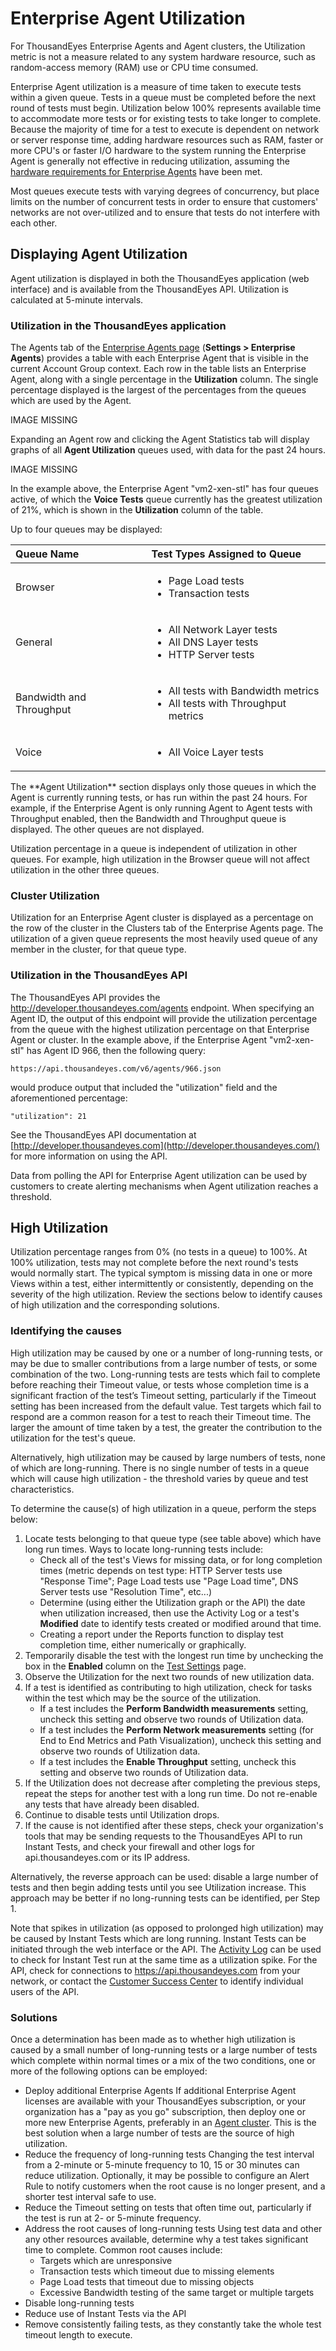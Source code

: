 # Enterprise Agent Utilization

For ThousandEyes Enterprise Agents and Agent clusters, the Utilization metric is not a measure related to any system hardware resource, such as random-access memory \(RAM\) use or CPU time consumed.

Enterprise Agent utilization is a measure of time taken to execute tests within a given queue.  Tests in a queue must be completed before the next round of tests must begin. Utilization below 100% represents available time to accommodate more tests or for existing tests to take longer to complete.  Because the majority of time for a test to execute is dependent on network or server response time, adding hardware resources such as RAM, faster or more CPU's or faster I/O hardware to the system running the Enterprise Agent is generally not effective in reducing utilization, assuming the [hardware requirements for Enterprise Agents](https://success.thousandeyes.com/PublicArticlePage?articleIdParam=kA0E0000000CmnbKAC#Hardware) have been met.

Most queues execute tests with varying degrees of concurrency, but place limits on the number of concurrent tests in order to ensure that customers' networks are not over-utilized and to ensure that tests do not interfere with each other.

## Displaying Agent Utilization

Agent utilization is displayed in both the ThousandEyes application \(web interface\) and is available from the ThousandEyes API. Utilization is calculated at 5-minute intervals.

### Utilization in the ThousandEyes application

The Agents tab of the [Enterprise Agents page](https://app.stg.thousandeyes.com/settings/agents/enterprise/) \(**Settings &gt; Enterprise Agents**\) provides a table with each Enterprise Agent that is visible in the current Account Group context. Each row in the table lists an Enterprise Agent, along with a single percentage in the **Utilization** column. The single percentage displayed is the largest of the percentages from the queues which are used by the Agent.

IMAGE MISSING

Expanding an Agent row and clicking the Agent Statistics tab will display graphs of all **Agent Utilization** queues used, with data for the past 24 hours.

IMAGE MISSING

In the example above, the Enterprise Agent "vm2-xen-stl" has four queues active, of which the **Voice Tests** queue currently has the greatest utilization of 21%, which is shown in the **Utilization** column of the table.

Up to four queues may be displayed:

<table>
  <thead>
    <tr>
      <th style="text-align:left"><b>Queue Name</b>
      </th>
      <th style="text-align:left"><b>Test Types Assigned to Queue</b>
      </th>
    </tr>
  </thead>
  <tbody>
    <tr>
      <td style="text-align:left">Browser</td>
      <td style="text-align:left">
        <ul>
          <li>Page Load tests</li>
          <li>Transaction tests</li>
        </ul>
      </td>
    </tr>
    <tr>
      <td style="text-align:left">General</td>
      <td style="text-align:left">
        <ul>
          <li>All Network Layer tests</li>
          <li>All DNS Layer tests</li>
          <li>HTTP Server tests</li>
        </ul>
      </td>
    </tr>
    <tr>
      <td style="text-align:left">Bandwidth and Throughput</td>
      <td style="text-align:left">
        <ul>
          <li>All tests with Bandwidth metrics</li>
          <li>All tests with Throughput metrics</li>
        </ul>
      </td>
    </tr>
    <tr>
      <td style="text-align:left">Voice</td>
      <td style="text-align:left">
        <ul>
          <li>All Voice Layer tests</li>
        </ul>
      </td>
    </tr>
  </tbody>
</table>The **Agent Utilization** section displays only those queues in which the Agent is currently running tests, or has run within the past 24 hours. For example, if the Enterprise Agent is only running Agent to Agent tests with Throughput enabled, then the Bandwidth and Throughput queue is displayed. The other queues are not displayed.

Utilization percentage in a queue is independent of utilization in other queues.  For example, high utilization in the Browser queue will not affect utilization in the other three queues.

### Cluster Utilization

Utilization for an Enterprise Agent cluster is displayed as a percentage on the row of the cluster in the Clusters tab of the Enterprise Agents page.  The utilization of a given queue represents the most heavily used queue of any member in the cluster, for that queue type.

### Utilization in the ThousandEyes API

The ThousandEyes API provides the http://developer.thousandeyes.com/agents endpoint.  When specifying an Agent ID, the output of this endpoint will provide the utilization percentage from the queue with the highest utilization percentage on that Enterprise Agent or cluster.  In the example above, if the Enterprise Agent "vm2-xen-stl" has Agent ID 966, then the following query:

```text
https://api.thousandeyes.com/v6/agents/966.json
```

would produce output that included the "utilization" field and the aforementioned percentage:

`"utilization": 21`

See the ThousandEyes API documentation at [http://developer.thousandeyes.com](http://developer.thousandeyes.com/) for more information on using the API.

Data from polling the API for Enterprise Agent utilization can be used by customers to create alerting mechanisms when Agent utilization reaches a threshold.

## High Utilization

Utilization percentage ranges from 0% \(no tests in a queue\) to 100%.  At 100% utilization, tests may not complete before the next round's tests would normally start.  The typical symptom is missing data in one or more Views within a test, either intermittently or consistently, depending on the severity of the high utilization.  Review the sections below to identify causes of high utilization and the corresponding solutions.

### Identifying the causes

High utilization may be caused by one or a number of long-running tests, or may be due to smaller contributions from a large number of tests, or some combination of the two. Long-running tests are tests which fail to complete before reaching their Timeout value, or tests whose completion time is a significant fraction of the test’s Timeout setting, particularly if the Timeout setting has been increased from the default value. Test targets which fail to respond are a common reason for a test to reach their Timeout time. The larger the amount of time taken by a test, the greater the contribution to the utilization for the test's queue.

Alternatively, high utilization may be caused by large numbers of tests, none of which are long-running. There is no single number of tests in a queue which will cause high utilization - the threshold varies by queue and test characteristics.

To determine the cause\(s\) of high utilization in a queue, perform the steps below:

1. Locate tests belonging to that queue type \(see table above\) which have long run times.  Ways to locate long-running tests include:
   * Check all of the test's Views for missing data, or for long completion times \(metric depends on test type: HTTP Server tests use "Response Time"; Page Load tests use "Page Load time", DNS Server tests use "Resolution Time", etc...\)
   * Determine \(using either the Utilization graph or the API\) the date when utilization increased, then use the Activity Log or a test's **Modified** date to identify tests created or modified around that time.
   * Creating a report under the Reports function to display test completion time, either numerically or graphically.
2. Temporarily disable the test with the longest run time by unchecking the box in the **Enabled** column on the [Test Settings](https://app.thousandeyes.com/settings/tests/) page.
3. Observe the Utilization for the next two rounds of new utilization data.
4. If a test is identified as contributing to high utilization, check for tasks within the test which may be the source of the utilization.
   * If a test includes the **Perform Bandwidth measurements** setting, uncheck this setting and observe two rounds of Utilization data.
   * If a test includes the **Perform Network measurements** setting \(for End to End Metrics and Path Visualization\), uncheck this setting and observe two rounds of Utilization data.
   * If a test includes the **Enable Throughput** setting, uncheck this setting and observe two rounds of Utilization data.
5. If the Utilization does not decrease after completing the previous steps, repeat the steps for another test with a long run time. Do not re-enable any tests that have already been disabled.
6. Continue to disable tests until Utilization drops.
7. If the cause is not identified after these steps, check your organization's tools that may be sending requests to the ThousandEyes API to run Instant Tests, and check your firewall and other logs for api.thousandeyes.com or its IP address.

 Alternatively, the reverse approach can be used: disable a large number of tests and then begin adding tests until you see Utilization increase. This approach may be better if no long-running tests can be identified, per Step 1.

Note that spikes in utilization \(as opposed to prolonged high utilization\) may be caused by Instant Tests which are long running. Instant Tests can be initiated through the web interface or the API.  The [Activity Log](https://success.thousandeyes.com/PublicArticlePage?articleIdParam=kA0E0000000CmnNKAS) can be used to check for Instant Test run at the same time as a utilization spike. For the API, check for connections to https://api.thousandeyes.com from your network, or contact the [Customer Success Center](mailto:support@thousandeyes.com) to identify individual users of the API.

### Solutions

 Once a determination has been made as to whether high utilization is caused by a small number of long-running tests or a large number of tests which complete within normal times or a mix of the two conditions, one or more of the following options can be employed:

* Deploy additional Enterprise Agents  If additional Enterprise Agent licenses are available with your ThousandEyes subscription, or your organization has a "pay as you go" subscription, then deploy one or more new Enterprise Agents, preferably in an [Agent cluster](https://success.thousandeyes.com/PublicArticlePage?articleIdParam=kA0E0000000CmngKAC). This is the best solution when a large number of tests are the source of high utilization.
* Reduce the frequency of long-running tests  Changing the test interval from a 2-minute or 5-minute frequency to 10, 15 or 30 minutes can reduce utilization.  Optionally, it may be possible to configure an Alert Rule to notify customers when the root cause is no longer present, and a shorter test interval safe to use.
* Reduce the Timeout setting on tests that often time out, particularly if the test is run at 2- or 5-minute frequency.
* Address the root causes of long-running tests  Using test data and other any other resources available, determine why a test takes significant time to complete. Common root causes include:
  * Targets which are unresponsive
  * Transaction tests which timeout due to missing elements
  * Page Load tests that timeout due to missing objects
  * Excessive Bandwidth testing of the same target or multiple targets
* Disable long-running tests
* Reduce use of Instant Tests via the API
* Remove consistently failing tests, as they constantly take the whole test timeout length to execute.

